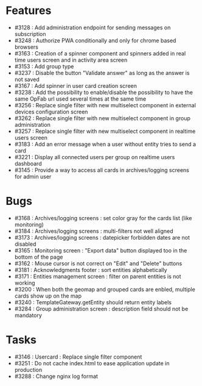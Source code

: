# Features

* #3128 : Add administration endpoint for sending messages on subscription
* #3248 : Authorize PWA conditionally and only for chrome based browsers
* #3163 : Creation of a spinner component and spinners added in real time users screen and in activity area screen
* #3153 : Add group type
* #3237 : Disable the button "Validate answer" as long as the answer is not saved 
* #3167 : Add spinner in user card creation screen
* #3238 : Add the possibility to enable/disable the possibility to have the same OpFab url used several times at the same time
* #3256 : Replace single filter with new multiselect component in external devices configuration screen
* #3262 : Replace single filter with new multiselect component in group administration
* #3257 : Replace single filter with new multiselect component in realtime users screen
* #3183 : Add an error message when a user without entity tries to send a card
* #3221 : Display all connected users per group on realtime users dashboard
* #3145 : Provide a way to access all cards in archives/logging screens for admin user

# Bugs

* #3168 : Archives/logging screens : set color gray for the cards list (like monitoring)
* #3184 : Archives/logging screens : multi-filters not well aligned
* #3173 : Archives/logging screens : datepicker forbidden dates are not disabled
* #3165 : Monitoring screen : "Export data" button displayed too in the bottom of the page
* #3162 : Mouse cursor is not correct on "Edit" and "Delete" buttons
* #3181 : Acknowledgments footer : sort entities alphabetically
* #3171 : Entities management screen : filter on parent entities is not working
* #3200 : When both the geomap and grouped cards are enbled, multiple cards show up on the map
* #3240 : TemplateGateway.getEntity should return entity labels
* #3284 : Group administration screen : description field should not be mandatory


# Tasks

* #3146 : Usercard : Replace single filter component
* #3251 : Do not cache index.html to ease application update in production
* #3288 : Change nginx log format

